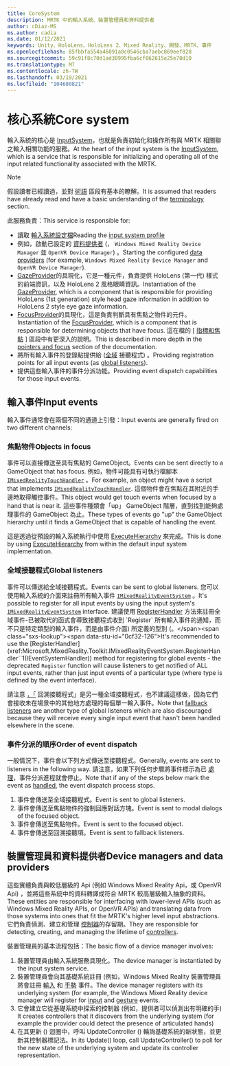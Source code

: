 ```yaml
---
title: CoreSystem
description: MRTK 中的輸入系統、裝置管理員和資料提供者
author: cDiaz-MS
ms.author: cadia
ms.date: 01/12/2021
keywords: Unity、HoloLens、HoloLens 2、Mixed Reality、開發、MRTK、事件
ms.openlocfilehash: 85fbbfa554a46091a0c0546cba7aebc869eef828
ms.sourcegitcommit: 59c91f8c70d1ad30995fba6cf862615e25e78d10
ms.translationtype: MT
ms.contentlocale: zh-TW
ms.lasthandoff: 03/19/2021
ms.locfileid: "104680821"
---
```

# <a name="core-system"></a><span data-ttu-id="0cf32-104">核心系統</span><span class="sxs-lookup"><span data-stu-id="0cf32-104">Core system</span></span>

<span data-ttu-id="0cf32-105">輸入系統的核心是 [InputSystem](../features/input/Overview.md)，也就是負責初始化和操作所有與 MRTK 相關聯之輸入相關功能的服務。</span><span class="sxs-lookup"><span data-stu-id="0cf32-105">At the heart of the input system is the [InputSystem](../features/input/Overview.md), which is a service that is responsible for initializing and operating all of the input related functionality associated with the MRTK.</span></span>

> [!NOTE]
> <span data-ttu-id="0cf32-106">假設讀者已經讀過，並對 [術語](Terminology.md) 區段有基本的瞭解。</span><span class="sxs-lookup"><span data-stu-id="0cf32-106">It is assumed that readers have already read and have a basic understanding of the [terminology](Terminology.md) section.</span></span>

<span data-ttu-id="0cf32-107">此服務負責：</span><span class="sxs-lookup"><span data-stu-id="0cf32-107">This service is responsible for:</span></span>

- <span data-ttu-id="0cf32-108">讀取 [輸入系統設定檔](../configuration/MixedRealityConfigurationGuide.md#input-system-settings)</span><span class="sxs-lookup"><span data-stu-id="0cf32-108">Reading the [input system profile](../configuration/MixedRealityConfigurationGuide.md#input-system-settings)</span></span>
- <span data-ttu-id="0cf32-109">例如，啟動已設定的 [資料提供者](../features/input/InputProviders.md) (， `Windows Mixed Reality Device Manager` 並 `OpenVR Device Manager`) 。</span><span class="sxs-lookup"><span data-stu-id="0cf32-109">Starting the configured [data providers](../features/input/InputProviders.md) (for example, `Windows Mixed Reality Device Manager` and `OpenVR Device Manager`).</span></span>
- <span data-ttu-id="0cf32-110">[GazeProvider](xref:Microsoft.MixedReality.Toolkit.Input.IMixedRealityGazeProvider)的具現化，它是一種元件，負責提供 HoloLens (第一代) 樣式的前端資訊，以及 HoloLens 2 風格眼睛資訊。</span><span class="sxs-lookup"><span data-stu-id="0cf32-110">Instantiation of the [GazeProvider](xref:Microsoft.MixedReality.Toolkit.Input.IMixedRealityGazeProvider), which is a component that is responsible for providing HoloLens (1st generation) style head gaze information in addition to HoloLens 2 style eye gaze information.</span></span>
- <span data-ttu-id="0cf32-111">[FocusProvider](xref:Microsoft.MixedReality.Toolkit.Input.IMixedRealityFocusProvider)的具現化，這是負責判斷具有焦點之物件的元件。</span><span class="sxs-lookup"><span data-stu-id="0cf32-111">Instantiation of the [FocusProvider](xref:Microsoft.MixedReality.Toolkit.Input.IMixedRealityFocusProvider), which is a component that is responsible for determining objects that have focus.</span></span> <span data-ttu-id="0cf32-112">這在檔的 [ [指標和焦點](ControllersPointersAndFocus.md#pointers-and-focus) ] 區段中有更深入的說明。</span><span class="sxs-lookup"><span data-stu-id="0cf32-112">This is described in more depth in the [pointers and focus](ControllersPointersAndFocus.md#pointers-and-focus) section of the documentation.</span></span>
- <span data-ttu-id="0cf32-113">將所有輸入事件的登錄點提供給 ([全域](#global-listeners) 接聽程式) 。</span><span class="sxs-lookup"><span data-stu-id="0cf32-113">Providing registration points for all input events (as [global listeners](#global-listeners)).</span></span>
- <span data-ttu-id="0cf32-114">提供這些輸入事件的事件分派功能。</span><span class="sxs-lookup"><span data-stu-id="0cf32-114">Providing event dispatch capabilities for those input events.</span></span>

## <a name="input-events"></a><span data-ttu-id="0cf32-115">輸入事件</span><span class="sxs-lookup"><span data-stu-id="0cf32-115">Input events</span></span>

<span data-ttu-id="0cf32-116">輸入事件通常會在兩個不同的通道上引發：</span><span class="sxs-lookup"><span data-stu-id="0cf32-116">Input events are generally fired on two different channels:</span></span>

### <a name="objects-in-focus"></a><span data-ttu-id="0cf32-117">焦點物件</span><span class="sxs-lookup"><span data-stu-id="0cf32-117">Objects in focus</span></span>

<span data-ttu-id="0cf32-118">事件可以直接傳送至具有焦點的 GameObject。</span><span class="sxs-lookup"><span data-stu-id="0cf32-118">Events can be sent directly to a GameObject that has focus.</span></span> <span data-ttu-id="0cf32-119">例如，物件可能具有可執行檔腳本 [`IMixedRealityTouchHandler`](xref:Microsoft.MixedReality.Toolkit.Input.IMixedRealityTouchHandler) 。</span><span class="sxs-lookup"><span data-stu-id="0cf32-119">For example, an object might have a script that implements [`IMixedRealityTouchHandler`](xref:Microsoft.MixedReality.Toolkit.Input.IMixedRealityTouchHandler).</span></span>
<span data-ttu-id="0cf32-120">這個物件會在焦點在其附近的手邊時取得觸控事件。</span><span class="sxs-lookup"><span data-stu-id="0cf32-120">This object would get touch events when focused by a hand that is near it.</span></span> <span data-ttu-id="0cf32-121">這些事件種類會「up」 GameObject 階層，直到找到能夠處理事件的 GameObject 為止。</span><span class="sxs-lookup"><span data-stu-id="0cf32-121">These types of events go "up" the GameObject hierarchy until it finds a GameObject that is capable of handling the event.</span></span>

<span data-ttu-id="0cf32-122">這是透過從預設的輸入系統執行中使用 [ExecuteHierarchy](https://docs.unity3d.com/ScriptReference/EventSystems.ExecuteEvents.ExecuteHierarchy.html) 來完成。</span><span class="sxs-lookup"><span data-stu-id="0cf32-122">This is done by using [ExecuteHierarchy](https://docs.unity3d.com/ScriptReference/EventSystems.ExecuteEvents.ExecuteHierarchy.html) from within the default input system implementation.</span></span>

### <a name="global-listeners"></a><span data-ttu-id="0cf32-123">全域接聽程式</span><span class="sxs-lookup"><span data-stu-id="0cf32-123">Global listeners</span></span>

<span data-ttu-id="0cf32-124">事件可以傳送給全域接聽程式。</span><span class="sxs-lookup"><span data-stu-id="0cf32-124">Events can be sent to global listeners.</span></span> <span data-ttu-id="0cf32-125">您可以使用輸入系統的介面來註冊所有輸入事件 [`IMixedRealityEventSystem`](xref:Microsoft.MixedReality.Toolkit.IMixedRealityEventSystem) 。</span><span class="sxs-lookup"><span data-stu-id="0cf32-125">It's possible to register for all input events by using the input system's [`IMixedRealityEventSystem`](xref:Microsoft.MixedReality.Toolkit.IMixedRealityEventSystem) interface.</span></span> <span data-ttu-id="0cf32-126">建議使用 [RegisterHandler](xref:Microsoft.MixedReality.Toolkit.IMixedRealityEventSystem.RegisterHandler``1(IEventSystemHandler)) 方法來註冊全域事件-已被取代的函式會導致接聽程式收到 `Register` 所有輸入事件的通知，而不只是特定類型的輸入事件，而是由事件介面) 所定義的型別 (。</span><span class="sxs-lookup"><span data-stu-id="0cf32-126">It's recommended to use the [RegisterHandler](xref:Microsoft.MixedReality.Toolkit.IMixedRealityEventSystem.RegisterHandler``1(IEventSystemHandler)) method for registering for global events - the deprecated `Register` function will cause listeners to get notified of ALL input events, rather than just input events of a particular type (where type is defined by the event interface).</span></span>

<span data-ttu-id="0cf32-127">請注意 [，「](xref:Microsoft.MixedReality.Toolkit.Input.MixedRealityInputSystem.PushFallbackInputHandler(GameObject)) 回溯接聽程式」是另一種全域接聽程式，也不建議這樣做，因為它們會接收未在場景中的其他地方處理的每個單一輸入事件。</span><span class="sxs-lookup"><span data-stu-id="0cf32-127">Note that [fallback listeners](xref:Microsoft.MixedReality.Toolkit.Input.MixedRealityInputSystem.PushFallbackInputHandler(GameObject)) are another type of global listeners which are also discouraged because they will receive every single input event that hasn't been handled elsewhere in the scene.</span></span>

### <a name="order-of-event-dispatch"></a><span data-ttu-id="0cf32-128">事件分派的順序</span><span class="sxs-lookup"><span data-stu-id="0cf32-128">Order of event dispatch</span></span>

<span data-ttu-id="0cf32-129">一般情況下，事件會以下列方式傳送至接聽程式。</span><span class="sxs-lookup"><span data-stu-id="0cf32-129">Generally, events are sent to listeners in the following way.</span></span> <span data-ttu-id="0cf32-130">請注意，如果下列任何步驟將事件標示為已 [處理](https://docs.unity3d.com/ScriptReference/EventSystems.AbstractEventData-used.html)，事件分派進程就會停止。</span><span class="sxs-lookup"><span data-stu-id="0cf32-130">Note that if any of the steps below mark the event as [handled](https://docs.unity3d.com/ScriptReference/EventSystems.AbstractEventData-used.html), the event dispatch process stops.</span></span>

1. <span data-ttu-id="0cf32-131">事件會傳送至全域接聽程式。</span><span class="sxs-lookup"><span data-stu-id="0cf32-131">Event is sent to global listeners.</span></span>
2. <span data-ttu-id="0cf32-132">事件會傳送至焦點物件的強制回應對話方塊。</span><span class="sxs-lookup"><span data-stu-id="0cf32-132">Event is sent to modal dialogs of the focused object.</span></span>
3. <span data-ttu-id="0cf32-133">事件會傳送至焦點物件。</span><span class="sxs-lookup"><span data-stu-id="0cf32-133">Event is sent to the focused object.</span></span>
4. <span data-ttu-id="0cf32-134">事件會傳送至回溯接聽項。</span><span class="sxs-lookup"><span data-stu-id="0cf32-134">Event is sent to fallback listeners.</span></span>

## <a name="device-managers-and-data-providers"></a><span data-ttu-id="0cf32-135">裝置管理員和資料提供者</span><span class="sxs-lookup"><span data-stu-id="0cf32-135">Device managers and data providers</span></span>

<span data-ttu-id="0cf32-136">這些實體負責與較低層級的 Api (例如 Windows Mixed Reality Api，或 OpenVR Api) ，並將這些系統中的資料轉譯成符合 MRTK 較高層級輸入抽象的資料。</span><span class="sxs-lookup"><span data-stu-id="0cf32-136">These entities are responsible for interfacing with lower-level APIs (such as Windows Mixed Reality APIs, or OpenVR APIs) and translating data from those systems into ones that fit the MRTK's higher level input abstractions.</span></span> <span data-ttu-id="0cf32-137">它們負責偵測、建立和管理 [控制器](ControllersPointersAndFocus.md#controllers)的存留期。</span><span class="sxs-lookup"><span data-stu-id="0cf32-137">They are responsible for detecting, creating, and managing the lifetime of [controllers](ControllersPointersAndFocus.md#controllers).</span></span>

<span data-ttu-id="0cf32-138">裝置管理員的基本流程包括：</span><span class="sxs-lookup"><span data-stu-id="0cf32-138">The basic flow of a device manager involves:</span></span>

1. <span data-ttu-id="0cf32-139">裝置管理員由輸入系統服務具現化。</span><span class="sxs-lookup"><span data-stu-id="0cf32-139">The device manager is instantiated by the input system service.</span></span>
2. <span data-ttu-id="0cf32-140">裝置管理員會向其基礎系統註冊 (例如，Windows Mixed Reality 裝置管理員將會註冊 [輸入](../features/input/InputEvents.md) 和 [手勢](../features/input/Gestures.md#gesture-events) 事件。</span><span class="sxs-lookup"><span data-stu-id="0cf32-140">The device manager registers with its underlying system (for example, the Windows Mixed Reality device manager will register for [input](../features/input/InputEvents.md) and [gesture](../features/input/Gestures.md#gesture-events) events.</span></span>
3. <span data-ttu-id="0cf32-141">它會建立它從基礎系統中探索的控制器 (例如，提供者可以偵測出有明確的手) </span><span class="sxs-lookup"><span data-stu-id="0cf32-141">It creates controllers that it discovers from the underlying system (for example the provider could detect the presence of articulated hands)</span></span>
4. <span data-ttu-id="0cf32-142">在其更新 () 迴圈中，呼叫 UpdateController () 輪詢基礎系統的新狀態，並更新其控制器標記法。</span><span class="sxs-lookup"><span data-stu-id="0cf32-142">In its Update() loop, call UpdateController() to poll for the new state of the underlying system and update its controller representation.</span></span>
